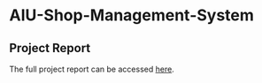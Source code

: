 # AIU-Shop-Management-System
## Project Report
The full project report can be accessed [here](App_report.pdf). 
